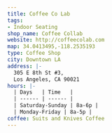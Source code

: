 ```yaml
---
title: Coffee Co Lab
tags:
- Indoor Seating
shop_name: Coffee Collab
website: http://coffeecolab.com
map: 34.0413495,-118.2535193
type: Coffee Shop
city: Downtown LA
address: |-
  305 E 8th St #3,
  Los Angeles, CA 90021
hours: |-
  | Days   | Time   |
  | ------ | ------ |
  | Saturday-Sunday | 8a-6p |
  | Monday-Friday | 8a-5p |
coffee: Suits and Knives Coffee
---
```


